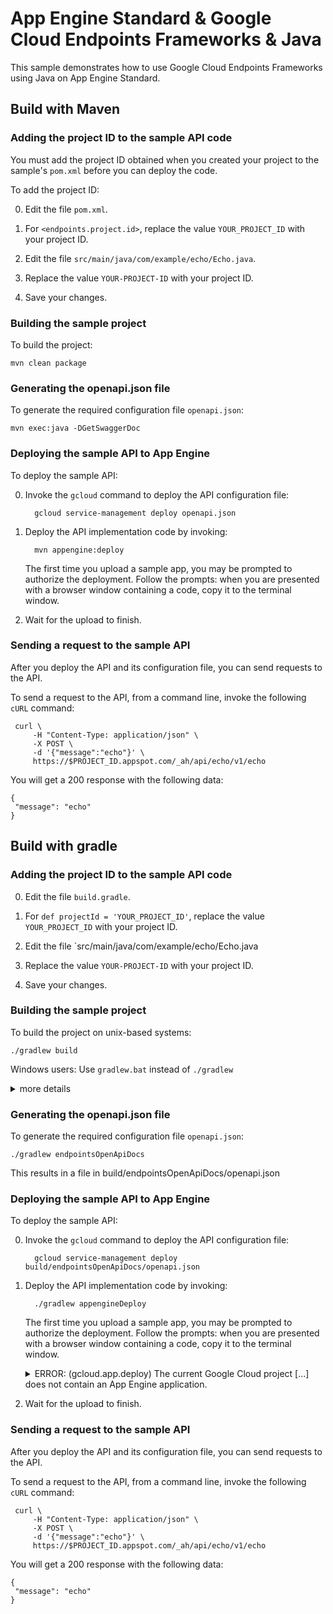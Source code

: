 # App Engine Standard & Google Cloud Endpoints Frameworks & Java

This sample demonstrates how to use Google Cloud Endpoints Frameworks using
Java on App Engine Standard.

## Build with Maven

### Adding the project ID to the sample API code

You must add the project ID obtained when you created your project to the
sample's `pom.xml` before you can deploy the code.

To add the project ID:

0. Edit the file `pom.xml`.

0. For `<endpoints.project.id>`, replace the value `YOUR_PROJECT_ID` with
your project ID.

0. Edit the file `src/main/java/com/example/echo/Echo.java`.

0. Replace the value `YOUR-PROJECT-ID` with your project ID.

0. Save your changes.

### Building the sample project

To build the project:

    mvn clean package

### Generating the openapi.json file

To generate the required configuration file `openapi.json`:

    mvn exec:java -DGetSwaggerDoc

### Deploying the sample API to App Engine

To deploy the sample API:

0. Invoke the `gcloud` command to deploy the API configuration file:

         gcloud service-management deploy openapi.json

0. Deploy the API implementation code by invoking:

         mvn appengine:deploy

    The first time you upload a sample app, you may be prompted to authorize the
    deployment. Follow the prompts: when you are presented with a browser window
    containing a code, copy it to the terminal window.

0. Wait for the upload to finish.

### Sending a request to the sample API

After you deploy the API and its configuration file, you can send requests
to the API.

To send a request to the API, from a command line, invoke the following `cURL`
command:

     curl \
         -H "Content-Type: application/json" \
         -X POST \
         -d '{"message":"echo"}' \
         https://$PROJECT_ID.appspot.com/_ah/api/echo/v1/echo

You will get a 200 response with the following data:

    {
     "message": "echo"
    }

## Build with gradle

### Adding the project ID to the sample API code

0. Edit the file `build.gradle`.

0. For `def projectId = 'YOUR_PROJECT_ID'`, replace the value `YOUR_PROJECT_ID`
with your project ID.

0. Edit the file `src/main/java/com/example/echo/Echo.java

0. Replace the value `YOUR-PROJECT-ID` with your project ID.

0. Save your changes.

### Building the sample project

To build the project on unix-based systems:

    ./gradlew build

Windows users: Use `gradlew.bat` instead of `./gradlew`

<details>
 <summary>more details</summary>
 The project contains the standard java and war plugins and in addition to that it contains the following plugins:
 https://github.com/GoogleCloudPlatform/endpoints-framework-gradle-plugin for the endpoint related tasks and
 https://github.com/GoogleCloudPlatform/app-gradle-plugin for the appengine standard related tasks.

 Check the links for details about the available Plugin Goals and Parameters.
</details>

### Generating the openapi.json file

To generate the required configuration file `openapi.json`:

    ./gradlew endpointsOpenApiDocs

This results in a file in build/endpointsOpenApiDocs/openapi.json

### Deploying the sample API to App Engine

To deploy the sample API:

0. Invoke the `gcloud` command to deploy the API configuration file:

         gcloud service-management deploy build/endpointsOpenApiDocs/openapi.json

0. Deploy the API implementation code by invoking:

         ./gradlew appengineDeploy

    The first time you upload a sample app, you may be prompted to authorize the
    deployment. Follow the prompts: when you are presented with a browser window
    containing a code, copy it to the terminal window.

    <details>
    <summary>ERROR: (gcloud.app.deploy) The current Google Cloud project [...] does not contain an App Engine application.</summary>
    If you create a fresh cloud project that doesn't contain a appengine application you may receive this Error:

    ERROR: (gcloud.app.deploy) The current Google Cloud project [...] does not contain an App Engine application. Use `gcloud app create` to initialize an App Engine application within the project.

    In that case just execute `gcloud app create`, you will be asked to select a region and the app will be created. Then run gradle appengineDeploy again.
    </details>

0. Wait for the upload to finish.

### Sending a request to the sample API

After you deploy the API and its configuration file, you can send requests
to the API.

To send a request to the API, from a command line, invoke the following `cURL`
command:

     curl \
         -H "Content-Type: application/json" \
         -X POST \
         -d '{"message":"echo"}' \
         https://$PROJECT_ID.appspot.com/_ah/api/echo/v1/echo

You will get a 200 response with the following data:

    {
     "message": "echo"
    }
